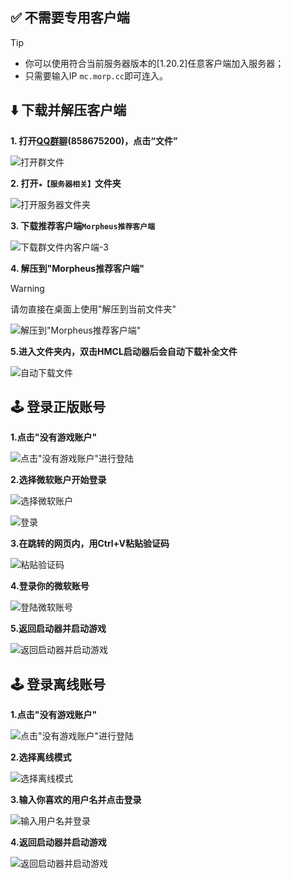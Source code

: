 ## ✅ 不需要专用客户端
> [!tip]
> + 你可以使用符合当前服务器版本的[1.20.2]任意客户端加入服务器；
> + 只需要输入IP `mc.morp.cc`即可连入。


## ⬇️ 下载并解压客户端

**1. 打开[QQ群聊](https://qm.qq.com/q/AqCKPV9ERy)(858675200)，点击“文件”**

![打开群文件](pics/download/1.png)

**2. 打开`★【服务器相关】`文件夹**

![打开服务器文件夹](pics/download/2.png)

**3. 下载推荐客户端`Morpheus推荐客户端`**

![下载群文件内客户端-3](pics/download/3.png)

**4. 解压到"Morpheus推荐客户端"**

> [!warning]
请勿直接在桌面上使用"解压到当前文件夹"

![解压到"Morpheus推荐客户端"](pics/download/4.png)

**5.进入文件夹内，双击HMCL启动器后会自动下载补全文件**

![自动下载文件](pics/download/5.png)

## 🕹️ 登录正版账号

**1.点击"没有游戏账户"**

![点击"没有游戏账户"进行登陆](pics/download/6.png)

**2.选择微软账户开始登录**

![选择微软账户](pics/download/7.png)

![登录](pics/download/8.png)

**3.在跳转的网页内，用Ctrl+V粘贴验证码**

![粘贴验证码](pics/download/9.png)

**4.登录你的微软账号**

![登陆微软账号](pics/download/10.png)

**5.返回启动器并启动游戏**

![返回启动器并启动游戏](pics/download/11.png)


## 🕹️ 登录离线账号

**1.点击"没有游戏账户"**

![点击"没有游戏账户"进行登陆](pics/download/6.png)

**2.选择离线模式**

![选择离线模式](pics/download/1-1.png)

**3.输入你喜欢的用户名并点击登录**

![输入用户名并登录](pics/download/1-2.png)

**4.返回启动器并启动游戏**

![返回启动器并启动游戏](pics/download/11.png)
